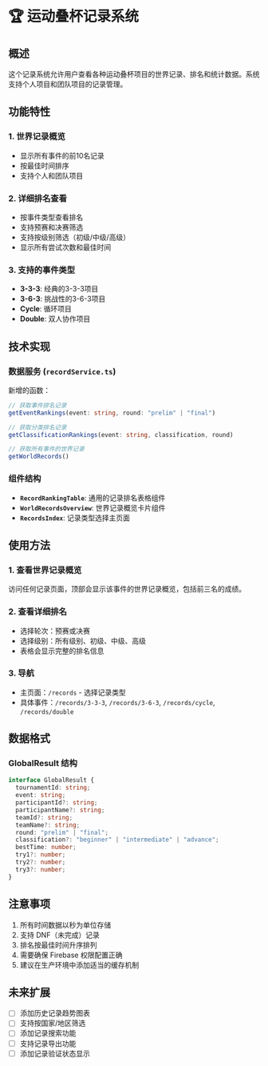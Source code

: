 # 🏆 运动叠杯记录系统

## 概述

这个记录系统允许用户查看各种运动叠杯项目的世界记录、排名和统计数据。系统支持个人项目和团队项目的记录管理。

## 功能特性

### 1. 世界记录概览
- 显示所有事件的前10名记录
- 按最佳时间排序
- 支持个人和团队项目

### 2. 详细排名查看
- 按事件类型查看排名
- 支持预赛和决赛筛选
- 支持按级别筛选（初级/中级/高级）
- 显示所有尝试次数和最佳时间

### 3. 支持的事件类型
- **3-3-3**: 经典的3-3-3项目
- **3-6-3**: 挑战性的3-6-3项目
- **Cycle**: 循环项目
- **Double**: 双人协作项目

## 技术实现

### 数据服务 (`recordService.ts`)

新增的函数：

```typescript
// 获取事件排名记录
getEventRankings(event: string, round: "prelim" | "final")

// 获取分类排名记录
getClassificationRankings(event: string, classification, round)

// 获取所有事件的世界记录
getWorldRecords()
```

### 组件结构

- **`RecordRankingTable`**: 通用的记录排名表格组件
- **`WorldRecordsOverview`**: 世界记录概览卡片组件
- **`RecordsIndex`**: 记录类型选择主页面

## 使用方法

### 1. 查看世界记录概览
访问任何记录页面，顶部会显示该事件的世界记录概览，包括前三名的成绩。

### 2. 查看详细排名
- 选择轮次：预赛或决赛
- 选择级别：所有级别、初级、中级、高级
- 表格会显示完整的排名信息

### 3. 导航
- 主页面：`/records` - 选择记录类型
- 具体事件：`/records/3-3-3`, `/records/3-6-3`, `/records/cycle`, `/records/double`

## 数据格式

### GlobalResult 结构
```typescript
interface GlobalResult {
  tournamentId: string;
  event: string;
  participantId?: string;
  participantName?: string;
  teamId?: string;
  teamName?: string;
  round: "prelim" | "final";
  classification?: "beginner" | "intermediate" | "advance";
  bestTime: number;
  try1?: number;
  try2?: number;
  try3?: number;
}
```

## 注意事项

1. 所有时间数据以秒为单位存储
2. 支持 DNF（未完成）记录
3. 排名按最佳时间升序排列
4. 需要确保 Firebase 权限配置正确
5. 建议在生产环境中添加适当的缓存机制

## 未来扩展

- [ ] 添加历史记录趋势图表
- [ ] 支持按国家/地区筛选
- [ ] 添加记录搜索功能
- [ ] 支持记录导出功能
- [ ] 添加记录验证状态显示
